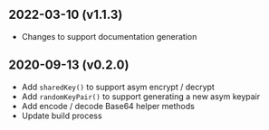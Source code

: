
2022-03-10 (v1.1.3)
-------------------

- Changes to support documentation generation

2020-09-13 (v0.2.0)
-----------------------

- Add `sharedKey()` to support asym encrypt / decrypt
- Add `randomKeyPair()` to support generating a new asym keypair
- Add encode / decode Base64 helper methods
- Update build process